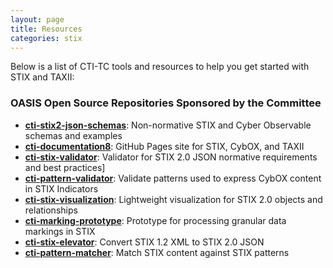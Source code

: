 ```yaml
---
layout: page
title: Resources
categories: stix
---
```


Below is a list of CTI-TC tools and resources to help you get started with STIX and TAXII:

### OASIS Open Source Repositories Sponsored by the Committee
-   [**cti-stix2-json-schemas**](https://github.com/oasis-open/cti-stix2-json-schemas): Non-normative STIX and Cyber Observable schemas and examples
-   [**cti-documentation8**](https://github.com/oasis-open/cti-documentation): GitHub Pages site for STIX, CybOX, and TAXII
-   [**cti-stix-validator**](https://github.com/oasis-open/cti-stix-validator): Validator for STIX 2.0 JSON normative requirements and best practices]
-   [**cti-pattern-validator**](https://github.com/oasis-open/cti-pattern-validator): Validate patterns used to express CybOX content in STIX Indicators
-   [**cti-stix-visualization**](https://github.com/oasis-open/cti-stix-visualization): Lightweight visualization for STIX 2.0 objects and relationships
-   [**cti-marking-prototype**](https://github.com/oasis-open/cti-marking-prototype): Prototype for processing granular data markings in STIX
-   [**cti-stix-elevator**](https://github.com/oasis-open/cti-stix-elevator): Convert STIX 1.2 XML to STIX 2.0 JSON
-   [**cti-pattern-matcher**](https://github.com/oasis-open/cti-pattern-matcher): Match STIX content against STIX patterns
